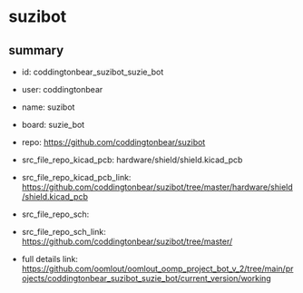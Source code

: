 # suzibot
 
## summary 
* id: coddingtonbear_suzibot_suzie_bot
* user: coddingtonbear
* name: suzibot
* board: suzie_bot
* repo: https://github.com/coddingtonbear/suzibot
* src_file_repo_kicad_pcb: hardware/shield/shield.kicad_pcb
* src_file_repo_kicad_pcb_link: https://github.com/coddingtonbear/suzibot/tree/master/hardware/shield/shield.kicad_pcb


* src_file_repo_sch: 
* src_file_repo_sch_link: https://github.com/coddingtonbear/suzibot/tree/master/
* full details link: https://github.com/oomlout/oomlout_oomp_project_bot_v_2/tree/main/projects/coddingtonbear_suzibot_suzie_bot/current_version/working  






